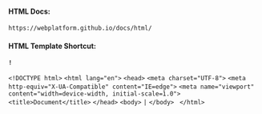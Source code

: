 #### HTML Docs: ###

``` https://webplatform.github.io/docs/html/ ```

#### HTML Template Shortcut:

**``` ! ```**

   ``` <!DOCTYPE html> ```
   ``` <html lang="en"> ```
   ``` <head> ```
   ``` <meta charset="UTF-8"> ```
    ``` <meta http-equiv="X-UA-Compatible" content="IE=edge"> ```
    ``` <meta name="viewport" content="width=device-width, initial-scale=1.0"> ```
     ``` <title>Document</title> ```
     ``` </head> ```
    ``` <body> ```
     ``` | ```
     ``` </body> ```
      ```  </html> ```
    
     

